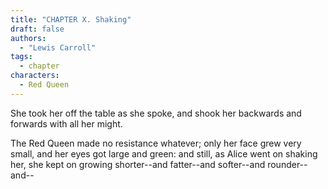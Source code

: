 ```yaml
---
title: "CHAPTER X. Shaking"
draft: false
authors:
  - "Lewis Carroll"
tags:
  - chapter
characters:
  - Red Queen
---
```


She took her off the table as she spoke, and shook her backwards and
forwards with all her might.

The Red Queen made no resistance whatever; only her face grew very
small, and her eyes got large and green: and still, as Alice went on
shaking her, she kept on growing shorter--and fatter--and softer--and
rounder--and--

